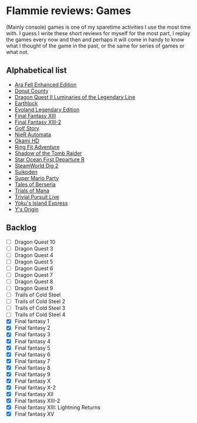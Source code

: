 # Flammie reviews: Games

(Mainly console) games is one of my sparetime activities I use the most time
with. I guess I write these short reviews for myself for the most part, I replay
the games every now and then and perhaps it will come in handy to know what I
thought of the game in the past, or the same for series of games or what not.

## Alphabetical list

* [Ara Fell Enhanced Edition](Ara-Fell-Enhanced-Edition.html)
* [Donut County](Donut-County.html)
* [Dragon Quest II Luminaries of the Legendary Line](Dragon-Quest-II-Luminaries-of-the-Legendary-Line.html)
* [Earthlock](Earthlock.html)
* [Evoland Legendary Edition](Evoland-Legendary-Edition.html)
* [Final Fantasy XIII](Final-Fantasy-XIII.html)
* [Final Fantasy XIII-2](Final-Fantasy-XIII-2.html)
* [Golf Story](Golf-Story.html)
* [NieR Automata](NieR-Automata.html)
* [Okami HD](Okami-HD.html)
* [Ring Fit Adventure](Ring-Fit-Adventure.html)
* [Shadow of the Tomb Raider](Shadow-of-the-Tomb-Raider.html)
* [Star Ocean First Departure R](Star-Ocean-First-Departure-R.html)
* [SteamWorld Dig 2](SteamWorld-Dig-2.html)
* [Suikoden](Suikoden.html)
* [Super Mario Party](Super-Mario-Party.html)
* [Tales of Berseria](Tales-of-Berseria.html)
* [Trials of Mana](Trials-of-Mana.html)
* [Trivial Pursuit Live ](TRIVIAL-PURSUIT-Live-.html)
* [Yoku's Island Express](Yoku's-Island-Express.html)
* [Y's Origin](Ys-Origin.html)

## Backlog

* [ ] Dragon Quest 10
* [ ] Dragon Quest 3
* [ ] Dragon Quest 4
* [ ] Dragon Quest 5
* [ ] Dragon Quest 6
* [ ] Dragon Quest 7
* [ ] Dragon Quest 8
* [ ] Dragon Quest 9
* [ ] Trails of Cold Steel
* [ ] Trails of Cold Steel 2
* [ ] Trails of Cold Steel 3
* [ ] Trails of Cold Steel 4
* [x] Final fantasy 1
* [x] Final fantasy 2
* [x] Final fantasy 3
* [x] Final fantasy 4
* [x] Final fantasy 5
* [x] Final fantasy 6
* [x] Final fantasy 7
* [x] Final fantasy 8
* [x] Final fantasy 9
* [x] Final fantasy X
* [x] Final fantasy X-2
* [x] Final fantasy XII
* [x] Final fantasy XIII-2
* [x] Final fantasy XIII: Lightning Returns
* [x] Final fantasy XV

